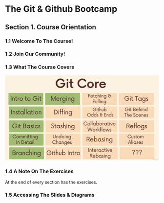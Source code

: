 # The Git & Github Bootcamp

## Section 1. Course Orientation

### 1.1 Welcome To The Course!

### 1.2 Join Our Community!

### 1.3 What The Course Covers
![Course Cover](img/3_1_Course_Covers.png "Course Cover")

### 1.4 A Note On The Exercises
At the end of every section has the exercises.

### 1.5 Accessing The Slides & Diagrams






